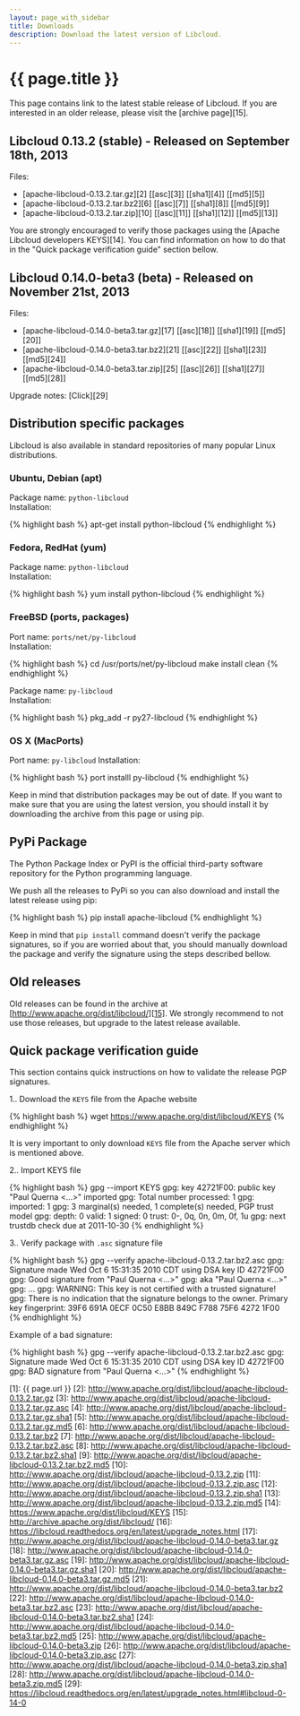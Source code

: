 ```yaml
---
layout: page_with_sidebar
title: Downloads
description: Download the latest version of Libcloud.
---
```


# {{ page.title }}

This page contains link to the latest stable release of Libcloud. If you are
interested in an older release, please visit the [archive page][15].

<a name="latest-stable-release" id="latest-stable-release"><h2 class="anchor">Libcloud 0.13.2 (stable) - Released on September 18th, 2013</h2></a>

Files:

* [apache-libcloud-0.13.2.tar.gz][2] [[asc][3]] [[sha1][4]] [[md5][5]]
* [apache-libcloud-0.13.2.tar.bz2][6] [[asc][7]] [[sha1][8]] [[md5][9]]
* [apache-libcloud-0.13.2.tar.zip][10] [[asc][11]] [[sha1][12]] [[md5][13]]

You are strongly encouraged to verify those packages using the [Apache Libcloud
developers KEYS][14]. You can find information on how to do that in the
"Quick package verification guide" section bellow.

<a name="latest-beta-release" id="latest-beta-release"><h2 class="anchor">Libcloud 0.14.0-beta3 (beta) - Released on November 21st, 2013</h2></a>

Files:

* [apache-libcloud-0.14.0-beta3.tar.gz][17] [[asc][18]] [[sha1][19]] [[md5][20]]
* [apache-libcloud-0.14.0-beta3.tar.bz2][21] [[asc][22]] [[sha1][23]] [[md5][24]]
* [apache-libcloud-0.14.0-beta3.tar.zip][25] [[asc][26]] [[sha1][27]] [[md5][28]]

Upgrade notes: [Click][29]

<a name="distribution-packages" id="distribution-packages"><h2 class="anchor">Distribution specific packages</h2></a>

Libcloud is also available in standard repositories of many popular Linux
distributions.

<a name="ubuntu-debian"><h3 class="anchor">Ubuntu, Debian (apt)</h3></a>

Package name: `python-libcloud`  
Installation:

{% highlight bash %}
apt-get install python-libcloud
{% endhighlight %}

<a name="feedora-redhat"><h3 class="anchor">Fedora, RedHat (yum)</h3></a>

Package name: `python-libcloud`  
Installation:

{% highlight bash %}
yum install python-libcloud
{% endhighlight %}

<a name="freebsd"><h3 class="anchor">FreeBSD (ports, packages)</h3></a>

Port name: `ports/net/py-libcloud`  
Installation:

{% highlight bash %}
cd /usr/ports/net/py-libcloud
make install clean
{% endhighlight %}

Package name: `py-libcloud`  
Installation:

{% highlight bash %}
pkg_add -r py27-libcloud
{% endhighlight %}

<a name="osx"><h3 class="anchor">OS X (MacPorts)</h3></a>

Port name: `py-libcloud`
Installation:

{% highlight bash %}
port installl py-libcloud
{% endhighlight %}

Keep in mind that distribution packages may be out of date. If you want to make
sure that you are using the latest version, you should install it by downloading
the archive from this page or using pip.

<a name="pypi-package" id="pypi-package"><h2 class="anchor">PyPi Package</h2></a>

The Python Package Index or PyPI is the official third-party software
repository for the Python programming language.

We push all the releases to PyPi so you can also download and install the
latest release using pip:

{% highlight bash %}
pip install apache-libcloud
{% endhighlight %}

Keep in mind that `pip install` command doesn't verify the package signatures,
so if you are worried about that, you should manually download the package and
verify the signature using the steps described bellow.

<a name="old-releases" id="old-releases"><h2 class="anchor">Old releases</h2></a>

Old releases can be found in the archive at [http://www.apache.org/dist/libcloud/][15].
We strongly recommend to not use those releases, but upgrade to the latest
release available.

<a name="package-verification-guide" id="package-verification-guide"><h2 class="anchor">Quick package verification guide</h2></a>

This section contains quick instructions on how to validate the release PGP
signatures.

1.. Download the `KEYS` file from the Apache website

{% highlight bash %}
wget https://www.apache.org/dist/libcloud/KEYS
{% endhighlight %}

It is very important to only download `KEYS` file from the Apache server which
is mentioned above.

2.. Import KEYS file

   {% highlight bash %}
   gpg --import KEYS
   gpg: key 42721F00: public key "Paul Querna <...>" imported
   gpg: Total number processed: 1
   gpg:               imported: 1
   gpg: 3 marginal(s) needed, 1 complete(s) needed, PGP trust model
   gpg: depth: 0  valid:   1  signed:   0  trust: 0-, 0q, 0n, 0m, 0f, 1u
   gpg: next trustdb check due at 2011-10-30</pre>
   {% endhighlight %}

3.. Verify package with `.asc` signature file

{% highlight bash %}
gpg --verify apache-libcloud-0.13.2.tar.bz2.asc
gpg: Signature made Wed Oct  6 15:31:35 2010 CDT using DSA key ID 42721F00
gpg: Good signature from "Paul Querna <...>"
gpg:                 aka "Paul Querna <...>"
gpg:                 ...</span>
gpg: WARNING: This key is not certified with a trusted signature!
gpg:          There is no indication that the signature belongs to the owner.
Primary key fingerprint: 39F6 691A 0ECF 0C50 E8BB  849C F788 75F6 4272 1F00
{% endhighlight %}

Example of a bad signature:

{% highlight bash %}
gpg --verify apache-libcloud-0.13.2.tar.bz2.asc
gpg: Signature made Wed Oct  6 15:31:35 2010 CDT using DSA key ID 42721F00
gpg: BAD signature from "Paul Querna <...>"
{% endhighlight %}

[1]: {{ page.url }}
[2]: http://www.apache.org/dist/libcloud/apache-libcloud-0.13.2.tar.gz
[3]: http://www.apache.org/dist/libcloud/apache-libcloud-0.13.2.tar.gz.asc
[4]: http://www.apache.org/dist/libcloud/apache-libcloud-0.13.2.tar.gz.sha1
[5]: http://www.apache.org/dist/libcloud/apache-libcloud-0.13.2.tar.gz.md5
[6]: http://www.apache.org/dist/libcloud/apache-libcloud-0.13.2.tar.bz2
[7]: http://www.apache.org/dist/libcloud/apache-libcloud-0.13.2.tar.bz2.asc
[8]: http://www.apache.org/dist/libcloud/apache-libcloud-0.13.2.tar.bz2.sha1
[9]: http://www.apache.org/dist/libcloud/apache-libcloud-0.13.2.tar.bz2.md5
[10]: http://www.apache.org/dist/libcloud/apache-libcloud-0.13.2.zip
[11]: http://www.apache.org/dist/libcloud/apache-libcloud-0.13.2.zip.asc
[12]: http://www.apache.org/dist/libcloud/apache-libcloud-0.13.2.zip.sha1
[13]: http://www.apache.org/dist/libcloud/apache-libcloud-0.13.2.zip.md5
[14]: https://www.apache.org/dist/libcloud/KEYS
[15]: http://archive.apache.org/dist/libcloud/
[16]: https://libcloud.readthedocs.org/en/latest/upgrade_notes.html
[17]: http://www.apache.org/dist/libcloud/apache-libcloud-0.14.0-beta3.tar.gz
[18]: http://www.apache.org/dist/libcloud/apache-libcloud-0.14.0-beta3.tar.gz.asc
[19]: http://www.apache.org/dist/libcloud/apache-libcloud-0.14.0-beta3.tar.gz.sha1
[20]: http://www.apache.org/dist/libcloud/apache-libcloud-0.14.0-beta3.tar.gz.md5
[21]: http://www.apache.org/dist/libcloud/apache-libcloud-0.14.0-beta3.tar.bz2
[22]: http://www.apache.org/dist/libcloud/apache-libcloud-0.14.0-beta3.tar.bz2.asc
[23]: http://www.apache.org/dist/libcloud/apache-libcloud-0.14.0-beta3.tar.bz2.sha1
[24]: http://www.apache.org/dist/libcloud/apache-libcloud-0.14.0-beta3.tar.bz2.md5
[25]: http://www.apache.org/dist/libcloud/apache-libcloud-0.14.0-beta3.zip
[26]: http://www.apache.org/dist/libcloud/apache-libcloud-0.14.0-beta3.zip.asc
[27]: http://www.apache.org/dist/libcloud/apache-libcloud-0.14.0-beta3.zip.sha1
[28]: http://www.apache.org/dist/libcloud/apache-libcloud-0.14.0-beta3.zip.md5
[29]: https://libcloud.readthedocs.org/en/latest/upgrade_notes.html#libcloud-0-14-0
